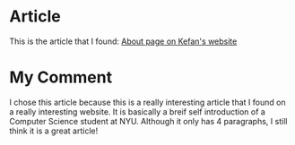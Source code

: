 # Article
This is the article that I found: [About page on Kefan's website](xiaokefan.com/about)

# My Comment
I chose this article because this is a really interesting article that I found on a really interesting website. It is basically a breif self introduction of a Computer Science student at NYU. Although it only has 4 paragraphs, I still think it is a great article!